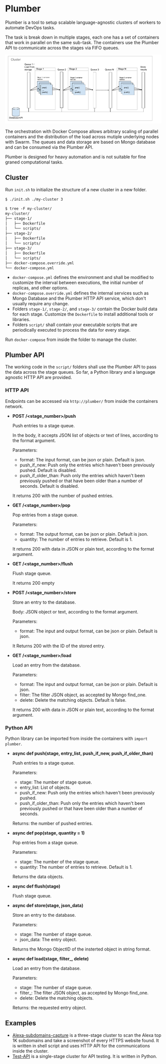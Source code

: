 Plumber
=======

Plumber is a tool to setup scalable language-agnostic clusters of workers to automate DevOps tasks.

The task is break down in multiple stages, each one has a set of containers that work in parallel on the same sub-task. The containers use the Plumber API to communicate across the stages via FIFO queues.

![Cluster](resources/docs/cluster.png "Cluster")

The orchestration with Docker Compose allows arbitrary scaling of parallel containers and the distribution of the load across mutiple underlying nodes with Swarm. The queues and data storage are based on Mongo database and can be consumed via the Plumber API. 

Plumber is designed for heavy automation and is not suitable for fine graned computational tasks.

Cluster
-------

Run `init.sh` to initialize the structure of a new cluster in a new folder.

```
$ ./init.sh ./my-cluster 3
```

```
$ tree -F my-cluster/
my-cluster/
├── stage-1/
│   ├── Dockerfile
│   └── scripts/
├── stage-2/
│   ├── Dockerfile
│   └── scripts/
├── stage-3/
│   ├── Dockerfile
│   └── scripts/
├── docker-compose.override.yml
└── docker-compose.yml
```

* `docker-compose.yml` defines the environment and shall be modified to customize the interval between executions, the initial number of replicas, and other options.
* `docker-compose.override.yml` defines the internal services such as Mongo Database and the Plumber HTTP API service, which don't usually require any change. 
* Folders `stage-1/`, `stage-2/`, and `stage-3/` contain the Docker build data for each stage. Customize the `Dockerfile` to install additional tools or libraries.
* Folders `script/` shall contain your executable scripts that are periodically executed to process the data for every stage. 

Run `docker-compose` from inside the folder to manage the cluster.

Plumber API
-----------

The working code in the `script/` folders shall use the Plumber API to pass the data across the stage queues. So far, a Python library and a language agnostic HTTP API are provided.

### HTTP API

Endpoints can be accessed via `http://plumber/` from inside the containers network.

* **POST /<stage_number>/push**

    Push entries to a stage queue.
  
    In the body, it accepts JSON list of objects or text of lines, according to the format argument.
    
    Parameters:
     
    - format: The input format, can be json or plain. Default is json.
    - push_if_new: Push only the entries which haven't been previously pushed. Default is disabled.
    - push_if_older_than: Push only the entries which haven't been previously pushed or that have been older than a number of seconds. Default is disabled.

    It returns 200 with the number of pushed entries.
 

* **GET /<stage_number>/pop**
    
    Pop entries from a stage queue.

    Parameters:
    
    - format: The output format, can be json or plain. Default is json.
    - quantity: The number of entries to retrieve. Default is 1.

    It returns 200 with data in JSON or plain text, according to the format argument.


* **GET /<stage_number>/flush**

    Flush stage queue.

    It returns 200 empty


* **POST /<stage_number>/store**

    Store an entry to the database.

    Body: JSON object or text, according to the format argument.

    Parameters:
        
    - format: The input and output format, can be json or plain. Default is json.
    
    It Returns 200 with the ID of the stored entry.
 
* **GET /<stage_number>/load**

    Load an entry from the database.

    Parameters:
        
    - format: The input and output format, can be json or plain. Default is json.
    - filter: The filter JSON object, as accepted by Mongo find_one.
    - delete: Delete the matching objects. Default is false.
    
    It returns 200 with data in JSON or plain text, according to the format argument.
 
### Python API

Python library can be imported from inside the containers with `import plumber`.

* **async def push(stage, entry_list, push_if_new, push_if_older_than)**

    Push entries to a stage queue.

    Parameters:
        
    - stage: The number of stage queue.
    - entry_list: List of objects.
    - push_if_new: Push only the entries which haven't been previously pushed.
    - push_if_older_than: Push only the entries which haven't been previously pushed or that have been older than a number of seconds.
    
    Returns: the number of pushed entries.

* **async def pop(stage, quantity = 1)**

    Pop entries from a stage queue.

    Parameters:
        
    - stage: The number of the stage queue.
    - quantity: The number of entries to retrieve. Default is 1.
    
    Returns the data objects.

* **async def flush(stage)**

    Flush stage queue.


* **async def store(stage, json_data)**

    Store an entry to the database.

    Parameters:
        
    - stage: The number of stage queue.
    - json_data: The entry object.
    
    Returns the Mongo ObjectID of the insterted object in string format.

* **async def load(stage, filter_, delete)**

    Load an entry from the database.

    Parameters:
        
    - stage: The number of stage queue.
    - filter_: The filter JSON object, as accepted by Mongo find_one.
    - delete: Delete the matching objects.
    
    Returns: the requested entry object.

Examples
--------

* [Alexa-subdomains-capture](examples/alexa-subdomains-capture/) is a three-stage cluster to scan the Alexa top 1K subdomains and take a screenshot of every HTTPS website found. It is written in shell script and uses HTTP API for the communications inside the cluster.
* [Test-API](examples/test-api/) is a single-stage cluster for API testing. It is written in Python.

